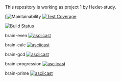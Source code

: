 This repository is working as project 1 by Hexlet-study.

[![Maintainability](https://api.codeclimate.com/v1/badges/8c895a18b62f10ad27ec/maintainability)
[![Test Coverage](https://api.codeclimate.com/v1/badges/8c895a18b62f10ad27ec/test_coverage)](https://codeclimate.com/github/nataguseva/frontend-project-lvl1/test_coverage)

[![Build Status](https://travis-ci.com/nataguseva/frontend-project-lvl1.svg?branch=master)](https://travis-ci.com/nataguseva/frontend-project-lvl1)

brain-even
[![asciicast](https://asciinema.org/a/mOwOnJOwXQBKQcJeXOc9bM0QF.svg)](https://asciinema.org/a/mOwOnJOwXQBKQcJeXOc9bM0QF?speed=2)

brain-calc
[![asciicast](https://asciinema.org/a/8j4xAlBeLT7sm9bGUee54VaMW.svg)](https://asciinema.org/a/8j4xAlBeLT7sm9bGUee54VaMW?speed=2)

brain-gcd
[![asciicast](https://asciinema.org/a/VzMyBGMSz0RSogPFYVavAWGQn.svg)](https://asciinema.org/a/VzMyBGMSz0RSogPFYVavAWGQn?speed=2)

brain-progression
[![asciicast](https://asciinema.org/a/WHk4v7BAc8Q5ZUXEQ29mlWkRr.svg)](https://asciinema.org/a/WHk4v7BAc8Q5ZUXEQ29mlWkRr?speed=2)

brain-prime
[![asciicast](https://asciinema.org/a/wtPV2RZoDgvWNLb9d6Qyg4t1t.svg)](https://asciinema.org/a/wtPV2RZoDgvWNLb9d6Qyg4t1t?speed=2)
